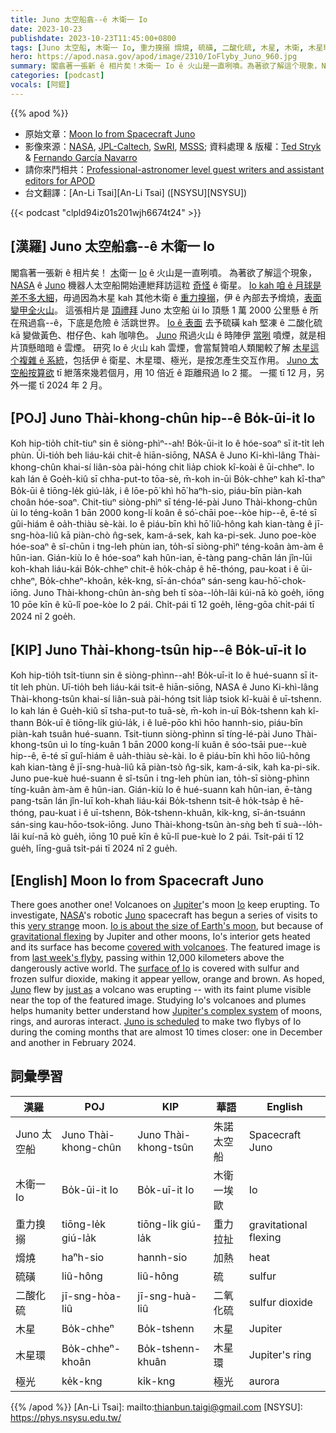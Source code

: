```yaml
---
title: Juno 太空船翕--ê 木衛一 Io
date: 2023-10-23
publishdate: 2023-10-23T11:45:00+0800
tags: [Juno 太空船, 木衛一 Io, 重力搝搦 熁燒, 硫磺, 二酸化硫, 木星, 木衛, 木星環, 極光]
hero: https://apod.nasa.gov/apod/image/2310/IoFlyby_Juno_960.jpg
summary: 閣翕著一張新 ê 相片矣！木衛一 Io ê 火山是一直咧噴。為著欲了解這个現象，NASA ê Juno 機器人太空船開始連紲拜訪這粒奇怪 ê 衛星。
categories: [podcast]
vocals: [阿錕]
---
```


{{% apod %}}

- 原始文章：[Moon Io from Spacecraft Juno](https://apod.nasa.gov/apod/ap231023.html)
- 影像來源：[NASA](https://www.nasa.gov/), [JPL-Caltech](https://www.jpl.nasa.gov), [SwRI](https://www.swri.org/), [MSSS](http://www.msss.com/); 資料處理 & 版權：[Ted Stryk](https://twitter.com/tedstryk) & [Fernando García Navarro](mailto:fergarcia@me.com)
- 請你來鬥相共：[Professional-astronomer level guest writers and assistant editors for APOD](https://asterisk.apod.com/viewtopic.php?t=43388)
- 台文翻譯：[An-Li Tsai][An-Li Tsai] ([NSYSU][NSYSU])

{{< podcast "clpld94iz01s201wjh6674t24" >}}

## [漢羅] Juno 太空船翕--ê 木衛一 Io
閣翕著一張新 ê 相片矣！
[木][Jupiter]衛一 [Io][Io] ê 火山是一直咧噴。
為著欲了解這个現象，[NASA][NASA] ê [Juno][Juno 1] 機器人太空船開始連紲拜訪這粒 [奇怪][very strange] ê 衛星。
[Io kah 咱 ê 月球是差不多大細][Io is about the size of Earth's moon]，毋過因為木星 kah 其他木衛 ê [重力搝搦][gravitational flexing]，伊 ê 內部去予熁燒，[表面變甲全火山][covered with volcanoes]。
這張相片是 [頂禮拜][last week's flyby] Juno 太空船 ùi Io 頂懸 1 萬 2000 公里懸 ê 所在飛過翕--ê，下底是危險 ê 活跳世界。
[Io ê 表面][surface of Io] 去予硫磺 kah 堅凍 ê 二酸化硫 kā 變做黃色、柑仔色、kah 咖啡色。
[Juno][Juno 2] 飛過火山 ê 時陣伊 [當咧][just as] 噴煙，就是相片頂懸暗暗 ê 雲煙。
研究 Io ê 火山 kah 雲煙，會當幫贊咱人類閣較了解 [木星這个複雜 ê 系統][Jupiter's complex system]，包括伊 ê 衛星、木星環、極光，是按怎產生交互作用。
[Juno 太空船按算欲][Juno is scheduled] tī 紲落來幾若個月，用 10 倍近 ê 距離飛過 Io 2 擺。
一擺 tī 12 月，另外一擺 tī 2024 年 2 月。

## [POJ] Juno Thài-khong-chûn hip--ê Bo̍k-ūi-it Io
Koh hip-tio̍h chi̍t-tiuⁿ sin ê siòng-phìⁿ--ah!
Bo̍k-ūi-it Io ê hóe-soaⁿ sī it-ti̍t leh phùn.
Ūi-tio̍h beh liáu-kái chit-ê hiān-siōng, NASA ê Juno Ki-khì-lâng Thài-khong-chûn khai-sí liân-sòa pài-hóng chit lia̍p chiok kî-koài ê ūi-chheⁿ.
Io kah lán ê Goe̍h-kiû sī chha-put-to tōa-sè, m̄-koh in-ūi Bo̍k-chheⁿ kah kî-thaⁿ Bo̍k-ūi ê tiōng-le̍k giú-la̍k, i ê lōe-pō͘ khì hō͘ haⁿh-sio, piáu-bīn piàn-kah choân hóe-soaⁿ.
Chit-tiuⁿ siòng-phìⁿ sī téng-lé-pài Juno Thài-khong-chûn ùi Io téng-koân 1 bān 2000 kong-lí koân ê só͘-chāi poe--kòe hip--ê, ē-té sī gûi-hiám ê oa̍h-thiàu sè-kài.
Io ê piáu-bīn khì hō͘ liû-hông kah kian-tàng ê jī-sng-hòa-liû kā piàn-chò n̂g-sek, kam-á-sek, kah ka-pi-sek.
Juno poe-kòe hóe-soaⁿ ê sî-chūn i tng-leh phùn ian, to̍h-sī siòng-phìⁿ téng-koân àm-àm ê hûn-ian.
Gián-kiù Io ê hóe-soaⁿ kah hûn-ian, ē-tàng pang-chān lán jîn-lūi koh-khah liáu-kái Bo̍k-chheⁿ chit-ê ho̍k-cha̍p ê hē-thóng, pau-koat i ê ūi-chheⁿ, Bo̍k-chheⁿ-khoân, ke̍k-kng, sī-án-chóaⁿ sán-seng kau-hō͘-chok-iōng.
Juno Thài-khong-chûn àn-sǹg beh tī sòa--lo̍h-lâi kúi-nā kò goe̍h, iōng 10 pōe kīn ê kū-lî poe-kòe Io 2 pái.
Chi̍t-pái tī 12 goe̍h, lēng-gōa chi̍t-pái tī 2024 nî 2 goe̍h.

## [KIP] Juno Thài-khong-tsûn hip--ê Bo̍k-uī-it Io
Koh hip-tio̍h tsi̍t-tiunn sin ê siòng-phìnn--ah!
Bo̍k-uī-it Io ê hué-suann sī it-ti̍t leh phùn.
Uī-tio̍h beh liáu-kái tsit-ê hiān-siōng, NASA ê Juno Ki-khì-lâng Thài-khong-tsûn khai-sí liân-suà pài-hóng tsit lia̍p tsiok kî-kuài ê uī-tshenn.
Io kah lán ê Gue̍h-kiû sī tsha-put-to tuā-sè, m̄-koh in-uī Bo̍k-tshenn kah kî-thann Bo̍k-uī ê tiōng-li̍k giú-la̍k, i ê luē-pōo khì hōo hannh-sio, piáu-bīn piàn-kah tsuân hué-suann.
Tsit-tiunn siòng-phìnn sī tíng-lé-pài Juno Thài-khong-tsûn uì Io tíng-kuân 1 bān 2000 kong-lí kuân ê sóo-tsāi pue--kuè hip--ê, ē-té sī guî-hiám ê ua̍h-thiàu sè-kài.
Io ê piáu-bīn khì hōo liû-hông kah kian-tàng ê jī-sng-huà-liû kā piàn-tsò n̂g-sik, kam-á-sik, kah ka-pi-sik.
Juno pue-kuè hué-suann ê sî-tsūn i tng-leh phùn ian, to̍h-sī siòng-phìnn tíng-kuân àm-àm ê hûn-ian.
Gián-kiù Io ê hué-suann kah hûn-ian, ē-tàng pang-tsān lán jîn-luī koh-khah liáu-kái Bo̍k-tshenn tsit-ê ho̍k-tsa̍p ê hē-thóng, pau-kuat i ê uī-tshenn, Bo̍k-tshenn-khuân, ki̍k-kng, sī-án-tsuánn sán-sing kau-hōo-tsok-iōng.
Juno Thài-khong-tsûn àn-sǹg beh tī suà--lo̍h-lâi kuí-nā kò gue̍h, iōng 10 puē kīn ê kū-lî pue-kuè Io 2 pái.
Tsi̍t-pái tī 12 gue̍h, līng-guā tsi̍t-pái tī 2024 nî 2 gue̍h.

## [English] Moon Io from Spacecraft Juno
There goes another one!
Volcanoes on [Jupiter][Jupiter]'s moon [Io][Io] keep erupting.
To investigate, [NASA][NASA]'s robotic [Juno][Juno 1] spacecraft has begun a series of visits to this [very strange][very strange] moon.
[Io is about the size of Earth's moon][Io is about the size of Earth's moon], but because of [gravitational flexing][gravitational flexing] by Jupiter and other moons, Io's interior gets heated and its surface has become [covered with volcanoes][covered with volcanoes].
The featured image is from [last week's flyby][last week's flyby], passing within 12,000 kilometers above the dangerously active world.
The [surface of Io][surface of Io] is covered with sulfur and frozen sulfur dioxide, making it appear yellow, orange and brown.
As hoped, [Juno][Juno 2] flew by [just as][just as] a volcano was erupting -- with its faint plume visible near the top of the featured image.
Studying Io's volcanoes and plumes helps humanity better understand how [Jupiter's complex system][Jupiter's complex system] of moons, rings, and auroras interact.
[Juno is scheduled][Juno is scheduled] to make two flybys of Io during the coming months that are almost 10 times closer: one in December and another in February 2024.

## 詞彙學習

|漢羅|POJ|KIP|華語|English|
|-|-|-|-|-|
|Juno 太空船|Juno Thài-khong-chûn|Juno Thài-khong-tsûn|朱諾太空船|Spacecraft Juno|
|木衛一 Io|Bo̍k-ūi-it Io|Bo̍k-uī-it Io|木衛一埃歐|Io|
|重力搝搦|tiōng-le̍k giú-la̍k|tiōng-li̍k giú-la̍k|重力拉扯|gravitational flexing|
|熁燒|haⁿh-sio|hannh-sio|加熱|heat|
|硫磺|liû-hông|liû-hông|硫|sulfur|
|二酸化硫|jī-sng-hòa-liû|jī-sng-huà-liû|二氧化硫|sulfur dioxide|
|木星|Bo̍k-chheⁿ|Bo̍k-tshenn|木星|Jupiter|
|木星環|Bo̍k-chheⁿ-khoân|Bo̍k-tshenn-khuân|木星環|Jupiter's ring|
|極光|ke̍k-kng|ki̍k-kng|極光|aurora|

{{% /apod %}}
[An-Li Tsai]: mailto:thianbun.taigi@gmail.com
[NSYSU]: https://phys.nsysu.edu.tw/

[copyright]: https://apod.nasa.gov/apod/fap/lib/about_apod.html#srapply
[License]: https://creativecommons.org/licenses/by/2.0/

[Jupiter]:https://science.nasa.gov/jupiter/
[Io]:https://en.wikipedia.org/wiki/Io_(moon)
[NASA]:https://www.nasa.gov/about/
[Juno 1]:https://www.jpl.nasa.gov/missions/juno
[very strange]:https://www.intermountainpet.com/hubfs/Blog_Images/Dogs-tilting-their-heads.jpg
[Io is about the size of Earth's moon]:https://planetary.s3.amazonaws.com/web/assets/pictures/20130619_solar-system-major-moons-by-location-withtext.jpg
[gravitational flexing]:https://en.wikipedia.org/wiki/Volcanism_on_Io#Heat_source
[covered with volcanoes]:https://apod.nasa.gov/apod/astropix.htmlap110522.html
[last week's flyby]:https://youtu.be/yJUJmI8YI_E
[surface of Io]:https://apod.nasa.gov/apod/astropix.htmlap221211.html
[Juno 2]:https://science.nasa.gov/mission/juno/
[just as]:https://www.universetoday.com/163766/juno-completes-its-closest-flyby-of-io-yet/
[Jupiter's complex system]:https://apod.nasa.gov/apod/astropix.htmlap220830.html
[Juno is scheduled]:https://en.wikipedia.org/wiki/Exploration_of_Io#Juno_spacecraft
